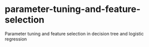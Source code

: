 # parameter-tuning-and-feature-selection
Parameter tuning and feature selection in decision tree and logistic regression
